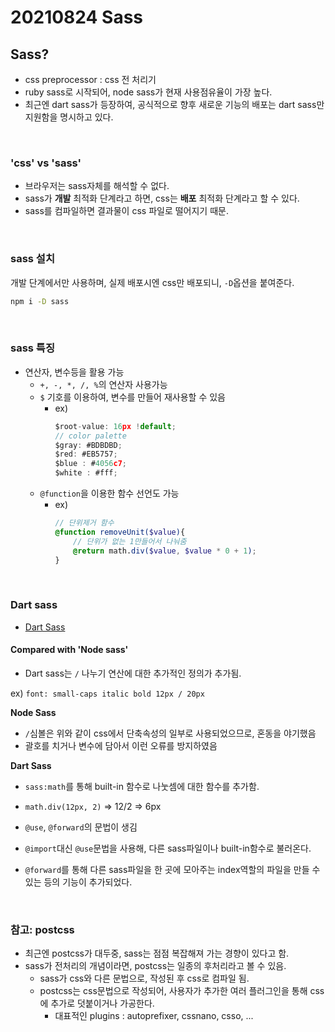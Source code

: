 # 20210824 Sass

## Sass?
- css preprocessor : css 전 처리기
- ruby sass로 시작되어, node sass가 현재 사용점유율이 가장 높다.
- 최근엔 dart sass가 등장하여, 공식적으로 향후 새로운 기능의 배포는 dart sass만 지원함을 명시하고 있다.

<br>

### 'css' vs 'sass'
- 브라우저는 sass자체를 해석할 수 없다.
- sass가 **개발** 최적화 단계라고 하면, css는 **배포** 최적화 단계라고 할 수 있다.
- sass를 컴파일하면 결과물이 css 파일로 떨어지기 때문.

<br>

### sass 설치
개발 단계에서만 사용하며, 실제 배포시엔 css만 배포되니, `-D`옵션을 붙여준다.
```bash
npm i -D sass
```

<br>

### sass 특징
- 연산자, 변수등을 활용 가능
    - `+, -, *, /, %`의 연산자 사용가능
    - `$` 기호를 이용하여, 변수를 만들어 재사용할 수 있음
        - ex) 
            ```js
            $root-value: 16px !default;
            // color palette
            $gray: #BDBDBD;
            $red: #EB5757;
            $blue : #4056c7;
            $white : #fff;
            ````
    - `@function`을 이용한 함수 선언도 가능
        - ex) 
            ```scss
            // 단위제거 함수
            @function removeUnit($value){
                // 단위가 없는 1만들어서 나눠줌
                @return math.div($value, $value * 0 + 1);
            }
            ```

<br>

### Dart sass
- [Dart Sass](https://sass-lang.com/dart-sass)

#### Compared with 'Node sass'
- Dart sass는 `/` 나누기 연산에 대한 추가적인 정의가 추가됨.

ex) `font: small-caps italic bold 12px / 20px`

**Node Sass**
- `/`심볼은 위와 같이 css에서 단축속성의 일부로 사용되었으므로, 혼동을 야기했음
- 괄호를 치거나 변수에 담아서 이런 오류를 방지하였음

**Dart Sass**
- `sass:math`를 통해 built-in 함수로 나눗셈에 대한 함수를 추가함.
- `math.div(12px, 2)` ⇒ 12/2 ⇒  6px

- `@use`, `@forward`의 문법이 생김
- `@import`대신 `@use`문법을 사용해, 다른 sass파일이나 built-in함수로 불러온다.
- `@forward`를 통해 다른 sass파일을 한 곳에 모아주는 index역할의 파일을 만들 수 있는 등의 기능이 추가되었다.

<br>

### 참고: postcss
- 최근엔 postcss가 대두중, sass는 점점 복잡해져 가는 경향이 있다고 함.
- sass가 전처리의 개념이라면, postcss는 일종의 후처리라고 볼 수 있음.
    - sass가 css와 다른 문법으로, 작성된 후 css로 컴파일 됨.
    - postcss는 css문법으로 작성되어, 사용자가 추가한 여러 플러그인을 통해 css에 추가로 덧붙이거나 가공한다.
        - 대표적인 plugins : autoprefixer, cssnano, csso, ...